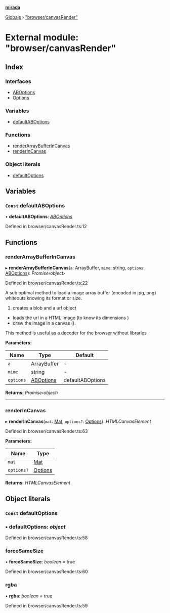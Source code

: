 **[mirada](../README.md)**

[Globals](../README.md) › ["browser/canvasRender"](_browser_canvasrender_.md)

# External module: "browser/canvasRender"

## Index

### Interfaces

* [ABOptions](../interfaces/_browser_canvasrender_.aboptions.md)
* [Options](../interfaces/_browser_canvasrender_.options.md)

### Variables

* [defaultABOptions](_browser_canvasrender_.md#const-defaultaboptions)

### Functions

* [renderArrayBufferInCanvas](_browser_canvasrender_.md#renderarraybufferincanvas)
* [renderInCanvas](_browser_canvasrender_.md#renderincanvas)

### Object literals

* [defaultOptions](_browser_canvasrender_.md#const-defaultoptions)

## Variables

### `Const` defaultABOptions

• **defaultABOptions**: *[ABOptions](../interfaces/_browser_canvasrender_.aboptions.md)*

Defined in browser/canvasRender.ts:12

## Functions

###  renderArrayBufferInCanvas

▸ **renderArrayBufferInCanvas**(`a`: ArrayBuffer, `mime`: string, `options`: [ABOptions](../interfaces/_browser_canvasrender_.aboptions.md)): *Promise‹object›*

Defined in browser/canvasRender.ts:22

A sub optimal method to load a image array buffer (encoded in jpg, png) whiteouts knowing its format or size.
1) creates a blob and a url object
* loads the url in a HTML Image (to know its dimensions )
* draw the image in a canvas ().

This method is useful as a decoder for the browser without libraries

**Parameters:**

Name | Type | Default |
------ | ------ | ------ |
`a` | ArrayBuffer | - |
`mime` | string | - |
`options` | [ABOptions](../interfaces/_browser_canvasrender_.aboptions.md) |  defaultABOptions |

**Returns:** *Promise‹object›*

___

###  renderInCanvas

▸ **renderInCanvas**(`mat`: [Mat](../classes/_types_opencv_mat_.mat.md), `options?`: [Options](../interfaces/_browser_canvasrender_.options.md)): *HTMLCanvasElement*

Defined in browser/canvasRender.ts:63

**Parameters:**

Name | Type |
------ | ------ |
`mat` | [Mat](../classes/_types_opencv_mat_.mat.md) |
`options?` | [Options](../interfaces/_browser_canvasrender_.options.md) |

**Returns:** *HTMLCanvasElement*

## Object literals

### `Const` defaultOptions

### ▪ **defaultOptions**: *object*

Defined in browser/canvasRender.ts:58

###  forceSameSize

• **forceSameSize**: *boolean* = true

Defined in browser/canvasRender.ts:60

###  rgba

• **rgba**: *boolean* = true

Defined in browser/canvasRender.ts:59